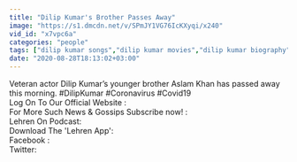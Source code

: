 ```yaml
---
title: "Dilip Kumar's Brother Passes Away"
image: "https://s1.dmcdn.net/v/SPmJY1VG76IcKXyqi/x240"
vid_id: "x7vpc6a"
categories: "people"
tags: ["dilip kumar songs","dilip kumar movies","dilip kumar biography"]
date: "2020-08-28T18:13:02+03:00"
---
```

Veteran actor Dilip Kumar’s younger brother Aslam Khan has passed away this morning. #DilipKumar #Coronavirus #Covid19  <br>Log On To Our Official Website :   <br>For More Such News &amp; Gossips Subscribe now! :   <br>Lehren On Podcast:   <br>Download The 'Lehren App':   <br>Facebook :   <br>Twitter: 
